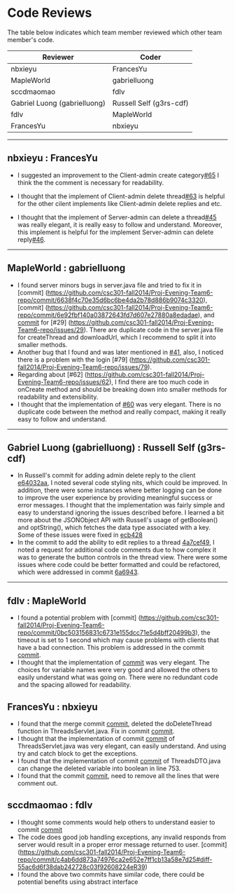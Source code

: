 # Code Reviews

The table below indicates which team member reviewed which other team member's code.

| Reviewer | Coder |
| -------- | ----- |
| nbxieyu |  FrancesYu |
| MapleWorld |  gabrielluong |
| sccdmaomao |  fdlv |
| Gabriel Luong (gabrielluong) |  Russell Self (g3rs-cdf) |
| fdlv |  MapleWorld |
| FrancesYu |  nbxieyu |

-----

## nbxieyu : FrancesYu
* I suggested an improvement to the Client-admin create category[#65](https://github.com/csc301-fall2014/Proj-Evening-Team6-repo/commit/47feee433290f52080f76485e2e9d39f00734def)
  I think the the comment is necessary for  readability.

* I thought that  the implement of Client-admin delete thread[#63](https://github.com/csc301-fall2014/Proj-Evening-Team6-repo/commit/3ffa8ad4aeeea6a5b5562d8fa4842c10eff00095) is
helpful for the other cilent implements like Client-admin delete replies and etc.

* I thought that the implement of Server-admin can delete a thread[#45](https://github.com/csc301-fall2014/Proj-Evening-Team6-repo/commit/42f3333ccfacfbe462385e80775d48b6e835c17a)
was really elegant, it is really easy to follow and understand. Moreover, this implement is helpful for the
implement Server-admin can delete reply[#46](https://github.com/csc301-fall2014/Proj-Evening-Team6-repo/issues/46).


-----

## MapleWorld : gabrielluong

* I found server minors bugs in server.java file and tried to fix it in [commit] (https://github.com/csc301-fall2014/Proj-Evening-Team6-repo/commit/6638f4c70e35d6bc6be4da2b78d886b9074c3320), [commit] (https://github.com/csc301-fall2014/Proj-Evening-Team6-repo/commit/6e92fbf140a03872643fd7d607e27880a8edadae), and [commit](https://github.com/csc301-fall2014/Proj-Evening-Team6-repo/commit/e33fd90412810c7943dfb4ce32b30e40b1bd762c) for [#29] (https://github.com/csc301-fall2014/Proj-Evening-Team6-repo/issues/29). There are duplicate code in the server.java file for createThread and downloadUrl, which I recommend to split it into smaller methods.
* Another bug that I found and was later mentioned in [#41](https://github.com/csc301-fall2014/Proj-Evening-Team6-repo/issues/41), also, I noticed there is a problem with the login [#79] (https://github.com/csc301-fall2014/Proj-Evening-Team6-repo/issues/79).
* Regarding about [#62] (https://github.com/csc301-fall2014/Proj-Evening-Team6-repo/issues/62), I find there are too much code in onCreate method and should be breaking down into smaller methods for readability and extensibility.
* I thought that the implementation of [#60](https://github.com/csc301-fall2014/Proj-Evening-Team6-repo/issues/60) was very elegant. There is no duplicate code between the method and really compact, making it really easy to follow and understand.

-----

## Gabriel Luong (gabrielluong) : Russell Self (g3rs-cdf)

 * In Russell's commit for adding admin delete reply to the client [e64032aa](https://github.com/csc301-fall2014/Proj-Evening-Team6-repo/commit/e64032aa2cfaadbca0ce5f00c5ff39f1f771dc1e#diff-4b5d83ff78209d2d18f1831d3c540886R142), I noted several code styling nits, which could be improved. In addition, there were some instances where better logging can be done to improve the user experience by providing meaningful success or error messages. I thought that the implementation was fairly simple and easy to understand ignoring the issues described before. I learned a bit more about the JSONObject API with Russell's usage of getBoolean() and optString(), which fetches the data type associated with a key. Some of these issues were fixed in [ecb428](https://github.com/csc301-fall2014/Proj-Evening-Team6-repo/commit/ecb42871d6b4747c6ffbbc0644a01b5782da233d)
 * In the commit to add the ability to edit replies to a thread [4a7cef49](https://github.com/csc301-fall2014/Proj-Evening-Team6-repo/commit/4a7cef4966c666115ad0059ac6216166c1509abb#diff-de9134b500122ac4185561038fab4474R120), I noted a request for additional code comments due to how complex it was to generate the button controls in the thread view. There were some issues where code could be better formatted and could be refactored, which were addressed in commit [6a6943](https://github.com/csc301-fall2014/Proj-Evening-Team6-repo/commit/6a69433eb1b4c3df84a9b5c08417ad2e410d494c).

-----

## fdlv : MapleWorld

 * I found a potential problem with [commit] (https://github.com/csc301-fall2014/Proj-Evening-Team6-repo/commit/0bc503156831c6731e155dcc71e5d4bff20499b3), the timeout is set to 1 second which may cause problems with clients that have a bad connection. This problem is addressed in the commit [commit](https://github.com/csc301-fall2014/Proj-Evening-Team6-repo/commit/0453fe57e53f534e21d363825b8da775cc202f4c).
 * I thought that the implementation of [commit](https://github.com/csc301-fall2014/Proj-Evening-Team6-repo/commit/a60b852f17039c2c0723d44f9061517436cb26b7) was very elegant. The choices for variable names were very good and allowed the others to easily understand what was going on. There were no redundant code and the spacing allowed for readability.

## FrancesYu : nbxieyu

 * I found that the merge commit [commit](https://github.com/csc301-fall2014/Proj-Evening-Team6-repo/commit/fc8c298378ab504ee3ad47873aa183c9a730eb2a), deleted the doDeleteThread function in ThreadsServlet.java. Fix in commit [commit](https://github.com/csc301-fall2014/Proj-Evening-Team6-repo/commit/d067480c6d2dbf320cd64d1c59fc5ef332da8568).
 * I thought that the implementation of commit [commit](https://github.com/csc301-fall2014/Proj-Evening-Team6-repo/commit/9acca297461cfd87f3d3e6796ebb2afbcbcdcd2f) of ThreadsServlet.java was very elegant, can easily understand. And using try and catch block to get the exceptions.
 * I found that the implementation of commit [commit](https://github.com/csc301-fall2014/Proj-Evening-Team6-repo/commit/9acca297461cfd87f3d3e6796ebb2afbcbcdcd2f) of ThreadsDTO.java can change the deleted variable into boolean in line 753.
 * I found that the commit [commit](https://github.com/csc301-fall2014/Proj-Evening-Team6-repo/commit/844c7aaedc617cf1be447d371458fd28f4420e51), need to remove all the lines that were comment out.

## sccdmaomao : fdlv

  * I thought some comments would help others to understand easier to commit [commit ](https://github.com/csc301-fall2014/Proj-Evening-Team6-repo/commit/8db010c807ed2d7786dfbc4845cf08d71f077a03)  
  * The code does good job handling exceptions, any invalid responds from server would result in a proper error message returned to user. [commit] (https://github.com/csc301-fall2014/Proj-Evening-Team6-repo/commit/c4ab6dd873a74976ca2e652e7ff1cb13a58e7d25#diff-55ac6d6f38dab242728c03f92608224eR39)
  * I found the above two commits have similar code, there could be potential benefits using abstract interface
